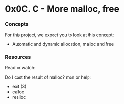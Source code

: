 # 0x0C. C - More malloc, free
### Concepts
For this project, we expect you to look at this concept:

* Automatic and dynamic allocation, malloc and free
### Resources
Read or watch:

Do I cast the result of malloc?
man or help:

* exit (3)
* calloc
* realloc
